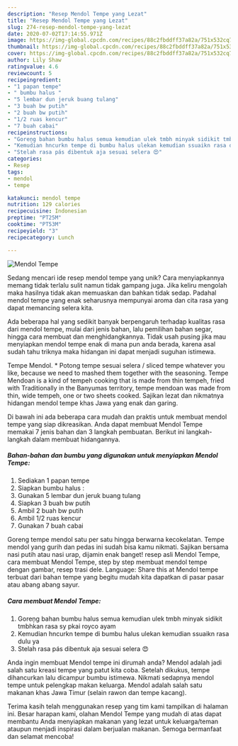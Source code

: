```yaml
---
description: "Resep Mendol Tempe yang Lezat"
title: "Resep Mendol Tempe yang Lezat"
slug: 274-resep-mendol-tempe-yang-lezat
date: 2020-07-02T17:14:55.971Z
image: https://img-global.cpcdn.com/recipes/88c2fbddff37a82a/751x532cq70/mendol-tempe-foto-resep-utama.jpg
thumbnail: https://img-global.cpcdn.com/recipes/88c2fbddff37a82a/751x532cq70/mendol-tempe-foto-resep-utama.jpg
cover: https://img-global.cpcdn.com/recipes/88c2fbddff37a82a/751x532cq70/mendol-tempe-foto-resep-utama.jpg
author: Lily Shaw
ratingvalue: 4.6
reviewcount: 5
recipeingredient:
- "1 papan tempe"
- " bumbu halus "
- "5 lembar dun jeruk buang tulang"
- "3 buah bw putih"
- "2 buah bw putih"
- "1/2 ruas kencur"
- "7 buah cabai"
recipeinstructions:
- "Goreņg bahan bumbu halus semua kemudian ulek tmbh minyak sidikit tmbhkan rasa sy pkai royco ayam"
- "Kemudian hncurkn tempe di bumbu halus ulekan kemudian ssuaikn rasa dulu ya"
- "Stelah rasa pás dibentuk aja sesuai selera 😍"
categories:
- Resep
tags:
- mendol
- tempe

katakunci: mendol tempe 
nutrition: 129 calories
recipecuisine: Indonesian
preptime: "PT25M"
cooktime: "PT53M"
recipeyield: "3"
recipecategory: Lunch

---
```



![Mendol Tempe](https://img-global.cpcdn.com/recipes/88c2fbddff37a82a/751x532cq70/mendol-tempe-foto-resep-utama.jpg)

Sedang mencari ide resep mendol tempe yang unik? Cara menyiapkannya memang tidak terlalu sulit namun tidak gampang juga. Jika keliru mengolah maka hasilnya tidak akan memuaskan dan bahkan tidak sedap. Padahal mendol tempe yang enak seharusnya mempunyai aroma dan cita rasa yang dapat memancing selera kita.

Ada beberapa hal yang sedikit banyak berpengaruh terhadap kualitas rasa dari mendol tempe, mulai dari jenis bahan, lalu pemilihan bahan segar, hingga cara membuat dan menghidangkannya. Tidak usah pusing jika mau menyiapkan mendol tempe enak di mana pun anda berada, karena asal sudah tahu triknya maka hidangan ini dapat menjadi suguhan istimewa.

Tempe Mendol. * Potong tempe sesuai selera / sliced tempe whatever you like, because we need to mashed them together with the seasoning. Tempe Mendoan is a kind of tempeh cooking that is made from thin tempeh, fried with Traditionally in the Banyumas territory, tempe mendoan was made from thin, wide tempeh, one or two sheets cooked. Sajikan lezat dan nikmatnya hidangan mendol tempe khas Jawa yang enak dan garing.


Di bawah ini ada beberapa cara mudah dan praktis untuk membuat mendol tempe yang siap dikreasikan. Anda dapat membuat Mendol Tempe memakai 7 jenis bahan dan 3 langkah pembuatan. Berikut ini langkah-langkah dalam membuat hidangannya.

<!--inarticleads1-->

##### Bahan-bahan dan bumbu yang digunakan untuk menyiapkan Mendol Tempe:

1. Sediakan 1 papan tempe
1. Siapkan  bumbu halus :
1. Gunakan 5 lembar dun jeruk buang tulang
1. Siapkan 3 buah bw putih
1. Ambil 2 buah bw putih
1. Ambil 1/2 ruas kencur
1. Gunakan 7 buah cabai


Goreng tempe mendol satu per satu hingga berwarna kecokelatan. Tempe mendol yang gurih dan pedas ini sudah bisa kamu nikmati. Sajikan bersama nasi putih atau nasi urap, dijamin enak banget! resep asli Mendol Tempe, cara membuat Mendol Tempe, step by step membuat mendol tempe dengan gambar, resep trasi dele. Language: Share this at Mendol tempe terbuat dari bahan tempe yang begitu mudah kita dapatkan di pasar pasar atau abang abang sayur. 

<!--inarticleads2-->

##### Cara membuat Mendol Tempe:

1. Goreņg bahan bumbu halus semua kemudian ulek tmbh minyak sidikit tmbhkan rasa sy pkai royco ayam
1. Kemudian hncurkn tempe di bumbu halus ulekan kemudian ssuaikn rasa dulu ya
1. Stelah rasa pás dibentuk aja sesuai selera 😍


Anda ingin membuat Mendol tempe ini dirumah anda? Mendol adalah jadi salah satu kreasi tempe yang patut kita coba. Setelah dikukus, tempe dihancurkan lalu dicampur bumbu istimewa. Nikmati sedapnya mendol tempe untuk pelengkap makan keluarga. Mendol adalah salah satu makanan khas Jawa Timur (selain rawon dan tempe kacang). 

Terima kasih telah menggunakan resep yang tim kami tampilkan di halaman ini. Besar harapan kami, olahan Mendol Tempe yang mudah di atas dapat membantu Anda menyiapkan makanan yang lezat untuk keluarga/teman ataupun menjadi inspirasi dalam berjualan makanan. Semoga bermanfaat dan selamat mencoba!
